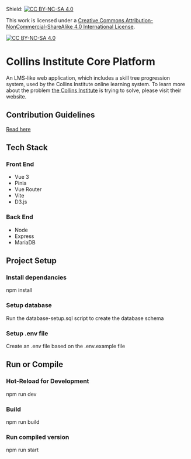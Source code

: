 Shield: [![CC BY-NC-SA 4.0][cc-by-nc-sa-shield]][cc-by-nc-sa]

This work is licensed under a
[Creative Commons Attribution-NonCommercial-ShareAlike 4.0 International License][cc-by-nc-sa].

[![CC BY-NC-SA 4.0][cc-by-nc-sa-image]][cc-by-nc-sa]

[cc-by-nc-sa]: http://creativecommons.org/licenses/by-nc-sa/4.0/
[cc-by-nc-sa-image]: https://licensebuttons.net/l/by-nc-sa/4.0/88x31.png
[cc-by-nc-sa-shield]: https://img.shields.io/badge/License-CC%20BY--NC--SA%204.0-lightgrey.svg

# Collins Institute Core Platform

An LMS-like web application, which includes a skill tree progression system, used by the Collins Institute online learning system. To learn more about the problem [the Collins Institute](https://collinsinstitute.org/) is trying to solve, please visit their website.

## Contribution Guidelines

[Read here](https://github.com/RussiSunni/SkillTreeAppV3/blob/main/CONTRIBUTING.md)

## Tech Stack

### Front End

-   Vue 3
-   Pinia
-   Vue Router
-   Vite
-   D3.js

### Back End

-   Node
-   Express
-   MariaDB

## Project Setup

### Install dependancies

npm install

### Setup database

Run the database-setup.sql script to create the database schema

### Setup .env file

Create an .env file based on the .env.example file

## Run or Compile

### Hot-Reload for Development

npm run dev

### Build

npm run build

### Run compiled version

npm run start
